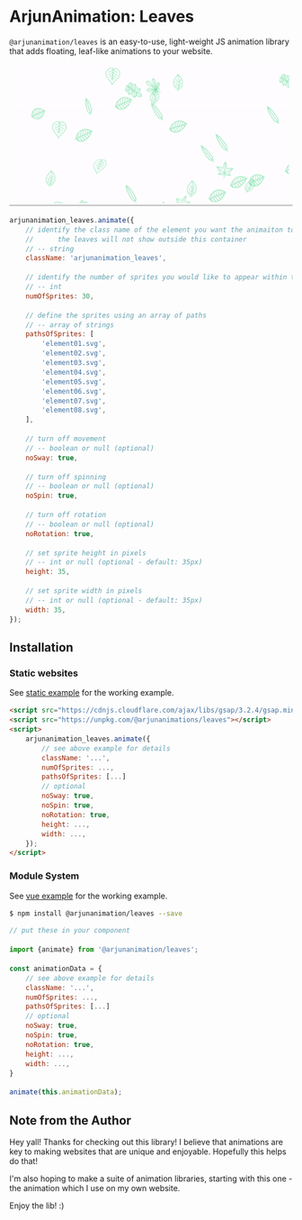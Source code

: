 # ArjunAnimation: Leaves

`@arjunanimation/leaves` is an easy-to-use, light-weight JS animation library that adds floating, leaf-like animations to your website.

![Leaves animation](./examples/leavesgif.gif)

```js
arjunanimation_leaves.animate({
    // identify the class name of the element you want the animaiton to appear within
    //      the leaves will not show outside this container
    // -- string
    className: 'arjunanimation_leaves', 

    // identify the number of sprites you would like to appear within the container
    // -- int
    numOfSprites: 30,

    // define the sprites using an array of paths
    // -- array of strings
    pathsOfSprites: [
        'element01.svg',
        'element02.svg',
        'element03.svg',
        'element04.svg',
        'element05.svg',
        'element06.svg',
        'element07.svg',
        'element08.svg',
    ],

    // turn off movement
    // -- boolean or null (optional)
    noSway: true,

    // turn off spinning
    // -- boolean or null (optional)
    noSpin: true,

    // turn off rotation
    // -- boolean or null (optional)
    noRotation: true,

    // set sprite height in pixels
    // -- int or null (optional - default: 35px)
    height: 35,

    // set sprite width in pixels
    // -- int or null (optional - default: 35px)
    width: 35,
});
```

## Installation 

### Static websites 

See [static example](./examples/static) for the working example.

```html
<script src="https://cdnjs.cloudflare.com/ajax/libs/gsap/3.2.4/gsap.min.js"></script>
<script src="https://unpkg.com/@arjunanimations/leaves"></script>
<script>
    arjunanimation_leaves.animate({
        // see above example for details
        className: '...', 
        numOfSprites: ...,
        pathsOfSprites: [...]
        // optional 
        noSway: true,
        noSpin: true,
        noRotation: true,
        height: ...,
        width: ...,
    });
</script>
```

### Module System

See [vue example](./examples/vue) for the working example.

```bash
$ npm install @arjunanimation/leaves --save
```

```javascript 
// put these in your component

import {animate} from '@arjunanimation/leaves';

const animationData = {
    // see above example for details
    className: '...', 
    numOfSprites: ...,
    pathsOfSprites: [...]
    // optional 
    noSway: true,
    noSpin: true,
    noRotation: true,
    height: ...,
    width: ...,
}

animate(this.animationData);
```

## Note from the Author

Hey yall! Thanks for checking out this library! I believe that animations are key to making websites that are unique and enjoyable. Hopefully this helps do that! 

I'm also hoping to make a suite of animation libraries, starting with this one - the animation which I use on my own website.

Enjoy the lib! :) 